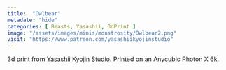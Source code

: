 ```yaml
---
title:  "Owlbear"
metadate: "hide"
categories: [ Beasts, Yasashii, 3dPrint ]
image: "/assets/images/minis/monstrosity/Owlbear2.png"
visit: "https://www.patreon.com/yasashiikyojinstudio"
---
```

3d print from [Yasashii Kyojin Studio](https://www.patreon.com/yasashiikyojinstudio). 
Printed on an Anycubic Photon X 6k.